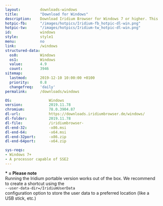 ```yaml
---
layout: 		downloads-windows
title: 			"Download for Windows"
description:	Download Iridium Browser for Windows 7 or higher. This Windows build is available in 32-bit or 64-bit version, as well as portable.
hotpic-fb:		"/images/hotpics/Iridium-fb_hotpic-dl-win.png"
hotpic-tw:		"/images/hotpics/Iridium-tw_hotpic-dl-win.png"
id:				windows
style:			style1
menu:			no
link:			/windows
structured-data:
  os0: 			Windows
  os1: 			Windows
  value: 		4.9
  count: 		3946
sitemap:
  lastmod:		2019-12-10 10:00:00 +0100
  priority:		0.8
  changefreq:	'daily'
permalink:		/downloads/windows

OS: 				Windows
version:			2019.11.78
chromium:			78.0.3904.87
dl-url:				https://downloads.iridiumbrowser.de/windows/
dl-folder:			2019.11.78
dl-file:			/iridiumbrowser-
dl-end-32:			-x86.msi
dl-end-64:			-x64.msi
dl-end-32port:		-x86.zip
dl-end-64port:		-x64.zip

sys-reqs:
- Windows 7+
- A processor capable of SSE2
---
```


__* = Please note__    
Running the Iridium portable version works out of the box. We recommend to create a shortcut using the    
```--user-data-dir=/IridiumUserData```    
configuration option to store the user data to a preferred location (like a USB stick, etc.)    